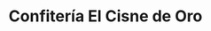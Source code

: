 ---
title: "Confitería El Cisne de Oro"
url: /bertamirans/confiteria-el-cisne-de-oro/
shop: Konditorei
---